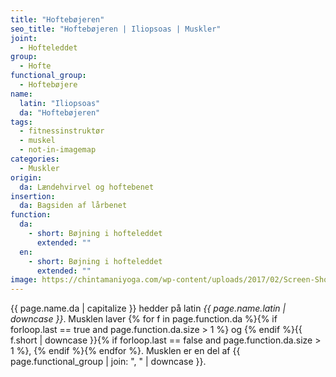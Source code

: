 ```yaml
---
title: "Hoftebøjeren"
seo_title: "Hoftebøjeren | Iliopsoas | Muskler"
joint:
  - Hofteleddet
group:
  - Hofte
functional_group:
  - Hoftebøjere
name:
  latin: "Iliopsoas"
  da: "Hoftebøjeren"
tags:
  - fitnessinstruktør
  - muskel
  - not-in-imagemap
categories:
  - Muskler
origin:
  da: Lændehvirvel og hoftebenet
insertion:
  da: Bagsiden af lårbenet
function:
  da:
    - short: Bøjning i hofteleddet
      extended: ""
  en:
    - short: Bøjning i hofteleddet
      extended: ""
image: https://chintamaniyoga.com/wp-content/uploads/2017/02/Screen-Shot-2017-02-04-at-4.55.13-PM-725x675.png
---
```


{{ page.name.da | capitalize }} hedder på latin *{{ page.name.latin | downcase }}*. Musklen laver {% for f in page.function.da %}{% if forloop.last == true and page.function.da.size > 1 %} og {% endif %}{{ f.short | downcase  }}{% if forloop.last == false and page.function.da.size > 1 %}, {% endif %}{% endfor %}. Musklen er en del af {{ page.functional_group | join: ", " | downcase }}.
